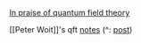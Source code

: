 

[In praise of quantum field theory](https://scgp.stonybrook.edu/video_portal/video.php?id=4685) 

[[Peter Woit]]'s qft [notes](https://www.math.columbia.edu/~woit/QFT/qftmath.pdf) (^: [post](https://www.math.columbia.edu/~woit/wordpress/?p=13882)) 